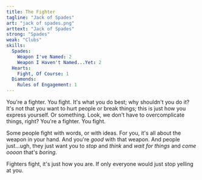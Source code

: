 ```yaml
---
title: The Fighter
tagline: "Jack of Spades"
art: "jack of spades.png"
arttext: "Jack of Spades"
strong: "Spades"
weak: "Clubs"
skills:
  Spades:
    Weapon I've Named: 2
    Weapon I Haven't Named...Yet: 2
  Hearts:
    Fight, Of Course: 1
  Diamonds:
    Rules of Engagement: 1
---
```


You're a fighter. You fight. It's what you do best; why shouldn't you do it? It's not that you want to hurt people or break things; this is just how you express yourself. Or something. Look, we don't have to overcomplicate things, right? You're a fighter. You fight.

Some people fight with words, or with ideas. For you, it's all about the weapon in your hand. And you're *good* with that weapon. And people just...ugh, they just want you to *stop* and *think* and *wait for things* and *come oooon* that's *boring*.

Fighters fight, it's just how you are. If only everyone would just stop yelling at you.

